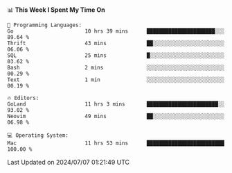 <!--START_SECTION:waka-->
📊 **This Week I Spent My Time On** 

```text
💬 Programming Languages: 
Go                       10 hrs 39 mins      ██████████████████████░░░   89.64 % 
Thrift                   43 mins             ██░░░░░░░░░░░░░░░░░░░░░░░   06.06 % 
SQL                      25 mins             █░░░░░░░░░░░░░░░░░░░░░░░░   03.62 % 
Bash                     2 mins              ░░░░░░░░░░░░░░░░░░░░░░░░░   00.29 % 
Text                     1 min               ░░░░░░░░░░░░░░░░░░░░░░░░░   00.19 % 

🔥 Editors: 
GoLand                   11 hrs 3 mins       ███████████████████████░░   93.02 % 
Neovim                   49 mins             ██░░░░░░░░░░░░░░░░░░░░░░░   06.98 % 

💻 Operating System: 
Mac                      11 hrs 53 mins      █████████████████████████   100.00 % 
```


 Last Updated on 2024/07/07 01:21:49 UTC
<!--END_SECTION:waka-->
